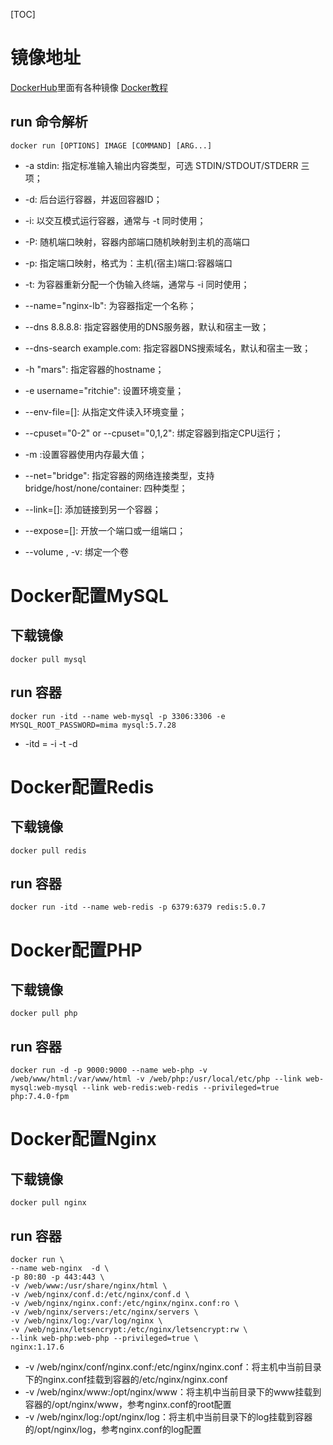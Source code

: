 [TOC]
# 镜像地址
[DockerHub](https://hub.docker.com/)里面有各种镜像
[Docker教程](https://www.runoob.com/docker/docker-tutorial.html)
## run 命令解析

```
docker run [OPTIONS] IMAGE [COMMAND] [ARG...]
```

* -a stdin: 指定标准输入输出内容类型，可选 STDIN/STDOUT/STDERR 三项；

* -d: 后台运行容器，并返回容器ID；

* -i: 以交互模式运行容器，通常与 -t 同时使用；

* -P: 随机端口映射，容器内部端口随机映射到主机的高端口

* -p: 指定端口映射，格式为：主机(宿主)端口:容器端口

* -t: 为容器重新分配一个伪输入终端，通常与 -i 同时使用；

* --name="nginx-lb": 为容器指定一个名称；

* --dns 8.8.8.8: 指定容器使用的DNS服务器，默认和宿主一致；

* --dns-search example.com: 指定容器DNS搜索域名，默认和宿主一致；

* -h "mars": 指定容器的hostname；

* -e username="ritchie": 设置环境变量；

* --env-file=[]: 从指定文件读入环境变量；

* --cpuset="0-2" or --cpuset="0,1,2": 绑定容器到指定CPU运行；

* -m :设置容器使用内存最大值；

* --net="bridge": 指定容器的网络连接类型，支持 bridge/host/none/container: 四种类型；

* --link=[]: 添加链接到另一个容器；

* --expose=[]: 开放一个端口或一组端口；

* --volume , -v: 绑定一个卷



# Docker配置MySQL
## 下载镜像
```
docker pull mysql
```
## run 容器

```
docker run -itd --name web-mysql -p 3306:3306 -e MYSQL_ROOT_PASSWORD=mima mysql:5.7.28
```

* -itd = -i -t -d

# Docker配置Redis
## 下载镜像
```
docker pull redis
```
## run 容器

```
docker run -itd --name web-redis -p 6379:6379 redis:5.0.7
```

# Docker配置PHP
## 下载镜像
```
docker pull php
```
## run 容器

```
docker run -d -p 9000:9000 --name web-php -v /web/www/html:/var/www/html -v /web/php:/usr/local/etc/php --link web-mysql:web-mysql --link web-redis:web-redis --privileged=true php:7.4.0-fpm
```

# Docker配置Nginx

## 下载镜像

```
docker pull nginx
```

## run 容器

```
docker run \
--name web-nginx  -d \
-p 80:80 -p 443:443 \
-v /web/www:/usr/share/nginx/html \
-v /web/nginx/conf.d:/etc/nginx/conf.d \
-v /web/nginx/nginx.conf:/etc/nginx/nginx.conf:ro \
-v /web/nginx/servers:/etc/nginx/servers \
-v /web/nginx/log:/var/log/nginx \
-v /web/nginx/letsencrypt:/etc/nginx/letsencrypt:rw \
--link web-php:web-php --privileged=true \
nginx:1.17.6
```
* -v /web/nginx/conf/nginx.conf:/etc/nginx/nginx.conf：将主机中当前目录下的nginx.conf挂载到容器的/etc/nginx/nginx.conf
* -v /web/nginx/www:/opt/nginx/www：将主机中当前目录下的www挂载到容器的/opt/nginx/www，参考nginx.conf的root配置
* -v /web/nginx/log:/opt/nginx/log：将主机中当前目录下的log挂载到容器的/opt/nginx/log，参考nginx.conf的log配置

